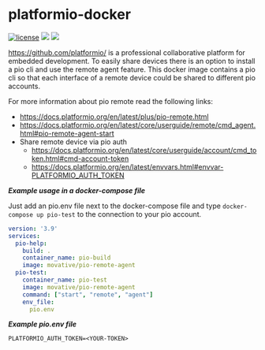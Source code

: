 # platformio-docker
[![license](https://img.shields.io/badge/license-MIT-green.svg)](https://gitlab.com/movative/hugo-extended/-/blob/master/LICENSE)
[![](https://images.microbadger.com/badges/image/movative/hugo-extended.svg)](https://microbadger.com/images/movative/hugo-extended "Get your own image badge on microbadger.com")
[![](https://images.microbadger.com/badges/version/movative/hugo-extended.svg)](https://microbadger.com/images/movative/hugo-extended "Get your own version badge on microbadger.com")

https://github.com/platformio/ is a professional collaborative platform for embedded development.
To easily share devices there is an option to install a pio cli and use the remote agent feature.
This docker image contains a pio cli so that each interface of a remote device could be shared to different pio accounts.

For more information about pio remote read the following links:
- https://docs.platformio.org/en/latest/plus/pio-remote.html
- https://docs.platformio.org/en/latest/core/userguide/remote/cmd_agent.html#pio-remote-agent-start
- Share remote device via pio auth
  - https://docs.platformio.org/en/latest/core/userguide/account/cmd_token.html#cmd-account-token
  - https://docs.platformio.org/en/latest/envvars.html#envvar-PLATFORMIO_AUTH_TOKEN

***Example usage in a docker-compose file***

Just add an pio.env file next to the docker-compose file and type `docker-compose up pio-test` to the connection to your pio account.

```yaml
version: '3.9'
services:
  pio-help:
    build: .
    container_name: pio-build
    image: movative/pio-remote-agent
  pio-test:
    container_name: pio-test
    image: movative/pio-remote-agent
    command: ["start", "remote", "agent"]
    env_file:
      pio.env
```

***Example pio.env file***

```shell
PLATFORMIO_AUTH_TOKEN=<YOUR-TOKEN>
```

